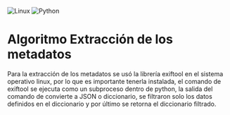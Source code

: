 ![Linux](https://img.shields.io/badge/Linux-FCC624?style=for-the-badge&logo=linux&logoColor=black) ![Python](https://img.shields.io/badge/python-3670A0?style=for-the-badge&logo=python&logoColor=ffdd54)

# Algoritmo Extracción de los metadatos

Para la extracción de los metadatos se usó la librería exiftool en el sistema operativo linux, por lo que es importante tenerla instalada, el comando de exiftool se ejecuta como un subproceso dentro de python, la salida del comando de convierte a JSON o diccionario, se filtraron solo los datos definidos en el diccionario y por último se retorna el diccionario filtrado.